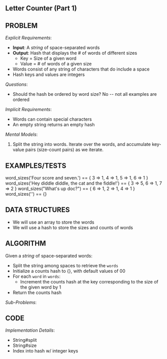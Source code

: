 ## Letter Counter (Part 1)

## PROBLEM

*Explicit Requirements*:
- **Input**: A _string_ of space-separated words
- **Output**: Hash that displays the # of words of different sizes
  - Key = Size of a given word
  - Value = # of words of a given size
- Words consist of any string of characters that do include a space
- Hash keys and values are integers

*Questions*:
- Should the hash be ordered by word size? No -- not all examples are ordered

*Implicit Requirements*:
- Words can contain special characters
- An empty string returns an empty hash

*Mental Models*:
1. Split the string into words. Iterate over the words, and accumulate key-value pairs (size-count pairs) as we iterate.

## EXAMPLES/TESTS

word_sizes('Four score and seven.') == { 3 => 1, 4 => 1, 5 => 1, 6 => 1 }
word_sizes('Hey diddle diddle, the cat and the fiddle!') == { 3 => 5, 6 => 1, 7 => 2 }
word_sizes("What's up doc?") == { 6 => 1, 2 => 1, 4 => 1 }
word_sizes('') == {}

## DATA STRUCTURES

- We will use an array to store the words
- We will use a hash to store the sizes and counts of words

## ALGORITHM

Given a _string_ of space-separated words:

- Split the string among spaces to retrieve the `words`
- Initialize a counts hash to {}, with default values of 00
- For each `word` in `words`:
  - Increment the counts hash at the key corresponding to the size of the given word by 1
- Return the counts hash

*Sub-Problems*:




## CODE

*Implementation Details*:
- String#split
- String#size
- Index into hash w/ integer keys